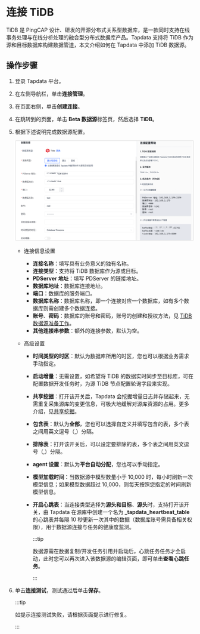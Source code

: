 # 连接 TiDB

TiDB 是 PingCAP 设计、研发的开源分布式关系型数据库，是一款同时支持在线事务处理与在线分析处理的融合型分布式数据库产品。Tapdata 支持将 TiDB 作为源和目标数据库构建数据管道，本文介绍如何在 Tapdata 中添加 TiDB 数据源。

## 操作步骤

1. 登录 Tapdata 平台。

2. 在左侧导航栏，单击**连接管理**。

3. 在页面右侧，单击**创建连接**。

4. 在跳转到的页面，单击 **Beta 数据源**标签页，然后选择 **TiDB**。

5. 根据下述说明完成数据源配置。

   ![](../../../images/tidb_connection_setting.png)

   * 连接信息设置

     * **连接名称**：填写具有业务意义的独有名称。
     * **连接类型**：支持将 TiDB 数据库作为源或目标。
     * **PDServer 地址**：填写 PDServer 的链接地址。
     * **数据库地址**：数据库连接地址。
     * **端口**：数据库的服务端口。
     * **数据库名称**：数据库名称，即一个连接对应一个数据库，如有多个数据库则需创建多个数据连接。
     * **账号**、**密码**：数据库的账号和密码，账号的创建和授权方法，见 [TiDB 数据源准备工作](../../../prerequisites/beta/tidb.md)。
     * **其他连接串参数**：额外的连接参数，默认为空。
     
   * 高级设置
   
     * **时间类型的时区**：默认为数据库所用的时区，您也可以根据业务需求手动指定。
     * **启动增量**：无需设置，如希望将 TiDB 的数据实时同步至目标库，可在配置数据开发任务时，为源 TiDB 节点配置轮询字段来实现。
     * **共享挖掘**：打开该开关后，Tapdata 会挖掘增量日志并存储起来，无需重复采集源库的变更信息，可极大地缓解对源库资源的占用。更多介绍，见[共享挖掘](../../data-pipeline/share-mining.md)。
     * **包含表**：默认为**全部**，您也可以选择自定义并填写包含的表，多个表之间用英文逗号（,）分隔。
     * **排除表**：打开该开关后，可以设定要排除的表，多个表之间用英文逗号（,）分隔。
     * **agent 设置**：默认为**平台自动分配**，您也可以手动指定。
     * **模型加载时间**：当数据源中模型数量小于 10,000 时，每小时刷新一次模型信息；如果模型数据超过 10,000，则每天按照您指定的时间刷新模型信息。
     * **开启心跳表**：当连接类型选择为**源头和目标**、**源头**时，支持打开该开关，由 Tapdata 在源库中创建一个名为 **_tapdata_heartbeat_table** 的心跳表并每隔 10 秒更新一次其中的数据（数据库账号需具备相关权限），用于数据源连接与任务的健康度监测。
     
       :::tip
     
       数据源需在数据复制/开发任务引用并启动后，心跳任务任务才会启动，此时您可以再次进入该数据源的编辑页面，即可单击**查看心跳任务**。
     
       :::
   
6. 单击**连接测试**，测试通过后单击**保存**。

   :::tip

   如提示连接测试失败，请根据页面提示进行修复。

   :::
